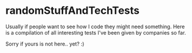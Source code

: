 # randomStuffAndTechTests

Usually if people want to see how I code they might need something. Here is a compilation of all interesting tests I've been given by companies so far.

Sorry if yours is not here.. yet? :)
